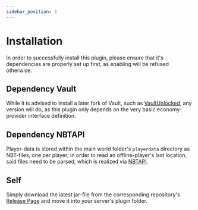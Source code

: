 ```yaml
---
sidebar_position: 3
---
```


# Installation

In order to successfully install this plugin, please ensure that it's dependencies are properly set up first, as enabling will be refused otherwise.

## Dependency Vault

While it is advised to install a later fork of Vault, such as [VaultUnlocked](https://www.spigotmc.org/resources/vaultunlocked.117277/), any version will do, as this plugin only depends on the very basic economy-provider interface definition.

## Dependency NBTAPI

Player-data is stored within the main world folder's `playerdata` directory as NBT-files, one per player; in order to read an offline-player's last location, said files need to be parsed, which is realized via [NBTAPI](https://github.com/tr7zw/Item-NBT-API/releases).

## Self

Simply download the latest jar-file from the corresponding repository's [Release Page](https://github.com/BlvckBytes/WorldEconomy/releases) and move it into your server's plugin folder.